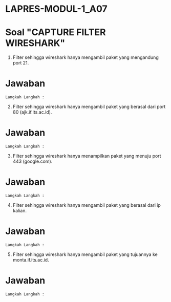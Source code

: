 # LAPRES-MODUL-1_A07

 # Soal "CAPTURE FILTER WIRESHARK"

1) Filter sehingga wireshark hanya mengambil paket yang mengandung port 21.
 # Jawaban
    Langkah Langkah :
2) Filter sehingga wireshark hanya mengambil paket yang berasal dari port 80 (ajk.if.its.ac.id).
 # Jawaban
    Langkah Langkah :
3) Filter sehingga wireshark hanya menampilkan paket yang menuju port 443 (google.com).
 # Jawaban
    Langkah Langkah :
4) Filter sehingga wireshark hanya mengambil paket yang berasal dari ip kalian.
 # Jawaban
    Langkah Langkah :
5) Filter sehingga wireshark hanya mengambil paket yang tujuannya ke monta.if.its.ac.id.
 # Jawaban
    Langkah Langkah :
